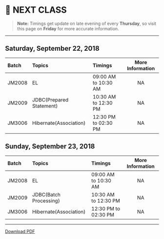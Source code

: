 # :date: NEXT CLASS
> **Note:** Timings get update on late evening of every **Thursday**, so visit this page on **Friday** for more accurate information.
---
## Saturday, September 22, 2018
| Batch     | Topics            | Timings                 | More Information|
|:----------|:------------------|:------------------------|:---------------:|
| JM2008    | EL                | 09:00 AM to 10:30 AM    | NA              |
| JM2009    | JDBC(Prepared Statement)              | 10:30 AM to 12:30 PM    | NA              |
| JM3006    | Hibernate(Association)         | 12:30 PM to 02:30 PM    | NA          |

## Sunday, September 23, 2018
| Batch     | Topics            | Timings                 | More Information|
|:----------|:------------------|:------------------------|:---------------:|
| JM2008    | EL   | 09:00 AM to 10:30 AM    | NA              |
| JM2009    | JDBC(Batch Processing)         | 10:30 AM to 12:30 PM    | NA              |
| JM3006    | Hibernate(Association)   | 12:30 PM to 02:30 PM    | NA              |

---
[Download PDF](https://gitprint.com/WellnWill/quicklinks/blob/master/announcements/next-class.md)
